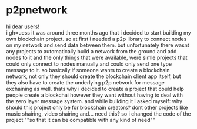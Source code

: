 # p2pnetwork
hi dear users!<br>
i gh=uess it was around three months ago that i decided to start building my own blockchain project. so at first i needed a p2p library to connect nodes on my network and send data between them.
but unfortunately there wasnt any projects to automatically build a network from the ground and add nodes to it and the only things that were available, were simle projects that could only connect to nodes manually and could only send one type message to it.
so basically if someone wants to create a blockchain network, not only they should create the blockchain client app itself, but they also have to create the underlying p2p network for message exchaining as well.
thats why i decided to create a project that could help people create a blockchai however they want without having to deal with the zero layer message system. and while building it i asked myself: why should this project only be for blockchain creators? dont other projects like music shairing, video shairing and... need this?
so i changed the code of the project ""so that it can be compatible with any kind of need""
